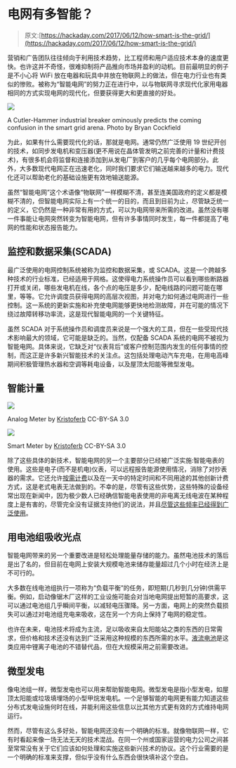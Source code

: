 # 电网有多智能？

> 原文:[https://hackaday.com/2017/06/12/how-smart-is-the-grid/](https://hackaday.com/2017/06/12/how-smart-is-the-grid/)

营销和广告团队往往倾向于利用技术趋势，比工程师和用户适应技术本身的速度更快。也许这并不奇怪，很难抑制将产品推向市场并盈利的动机。目前最明显的例子是不小心将 WiFi 放在电器和玩具中并放在物联网上的做法，但在电力行业也有类似的惨败。被称为“智能电网”的努力正在进行中，以与物联网寻求现代化家用电器相同的方式实现电网的现代化，但要获得更大和更直接的好处。

![](../Images/7f1c77fba079d2347868120866cd1f8d.png)

A Cutler-Hammer industrial breaker ominously predicts the coming confusion in the smart grid arena.
Photo by Bryan Cockfield

为此，如果有什么需要现代化的话，那就是电网。通常仍然广泛使用 19 世纪开创的技术，如同步发电机和变压器(更不用说在晶体管发明之前完善的计量和计费技术)，有很多机会将监督和连接添加到从发电厂到客户的几乎每个电网部分。此外，大多数现代电网正在迅速老化，同时我们要求它们输送越来越多的电力。现代化还可以帮助老化的基础设施更有效地输送能源。

虽然“智能电网”这个术语像“物联网”一样模糊不清，甚至连美国政府的定义都是模糊不清的，但智能电网实际上有一个统一的目的，而且到目前为止，尽管缺乏统一的定义，它仍然是一种非常有用的方式，可以为电网带来所需的改进。虽然没有哪一件事能让电网突然转变为智能电网，但有许多事情同时发生，每一件都提高了电网的性能和状态报告能力。

## 监控和数据采集(SCADA)

最广泛使用的电网控制系统被称为监控和数据采集，或 SCADA。这是一个跨越多种技术的行业标准，已经适用于网格。这使得电力系统操作员可以看到哪些断路器打开或关闭，哪些发电机在线，各个点的电压是多少，配电线路的问题可能在哪里，等等。它允许调度员获得电网的高层次视图，并对电力如何通过电网进行一些控制。这一系统的更新实施和补充使电网能够更快地检测故障，并在可能的情况下绕过故障转移功率流，这是现代智能电网的一个关键特征。

虽然 SCADA 对于系统操作员和调度员来说是一个强大的工具，但在一些受现代技术影响最大的领域，它可能是缺乏的。当然，仅配备 SCADA 系统的电网不被视为智能电网。具体来说，它缺乏对“仪表背后”或客户控制范围内发生的任何事情的控制，而这正是许多新兴智能技术的关注点。这包括处理电动汽车充电，在用电高峰期间积极管理热水器和空调等耗电设备，以及屋顶太阳能等微型发电。

## 智能计量

[![](../Images/f7a33bf2d3aadb4687eaf9b60950ae9e.png)](https://hackaday.com/2017/06/12/how-smart-is-the-grid/hydro_quebec_meter-cropped/)

Analog Meter
by [Kristoferb](https://commons.wikimedia.org/wiki/File:Hydro_quebec_meter.JPG) CC-BY-SA 3.0

[![](../Images/11714f4580fdce5c4adda42565a203ec.png)](https://hackaday.com/2017/06/12/how-smart-is-the-grid/hydro_quebec_meter_solid_state-cropped/)

Smart Meter
by [Kristoferb](https://en.wikipedia.org/wiki/File:Hydro_Quebec_meter_solid_state.jpg) CC-BY-SA 3.0

除了这些具体的新技术，智能电网的另一个主要部分已经被广泛实施:智能电表的使用。这些是电子(而不是机电)仪表，可以远程报告能源使用情况，消除了对抄表器的需求。它还允许[按需计费](https://www9.nationalgridus.com/masselectric/business/rates/5_demand_faq.asp)以及在一天中的特定时间和不同用途的其他创新计费方式，这是老式电表无法做到的。不幸的是，尽管有这些优势，这些特殊的设备经常出现在新闻中，因为极少数人已经确信智能电表使用的非电离无线电波在某种程度上是有害的，尽管完全没有证据支持他们的说法，并且[尽管这些频率已经得到广泛使用](http://www.arrl.org/smart-meters)。

## 用电池组吸收光点

智能电网带来的另一个重要改进是轻松处理能量存储的能力。虽然电池技术的落后是出了名的，但目前在电网上安装大规模电池来储存能量超过几个小时在经济上是不可行的。

大多数在线电池组执行一项称为“负载平衡”的任务，即短期(几秒到几分钟)供需平衡。例如，启动像锯木厂这样的工业设施可能会对当地电网提出短暂的高要求，这可以通过电池组几乎瞬间平衡，以减轻电压骤降。另一方面，电网上的突然负载损失可以通过对电池组充电来吸收，这在另一个方向上保持了电网的稳定性。

也许在未来，电池技术将成为主流，足以吸收来自太阳能站之类的东西的日常需求，但价格和技术还没有达到广泛采用这种规模的东西所需的水平。[液流电池](https://arstechnica.com/business/2017/04/washington-states-new-8-megawatt-hour-flow-battery-is-the-largest-of-its-kind/)是这类应用中锂离子电池的不错替代品，但在大规模采用之前需要改进。

## 微型发电

像电池组一样，微型发电也可以用来帮助智能电网。微型发电是指小型发电，如屋顶太阳能或垃圾填埋场的小型甲烷发电机。一个足够智能的电网更有能力知道这些分布式发电设施何时在线，并能利用这些信息以比其他方式更有效的方式维持电网运行。

然而，尽管有这么多好处，智能电网还没有一个明确的标准。就像物联网一样，它有时看起来像一场无法无天的技术混战。在同一个州或国家运营的电力公司之间甚至常常没有关于它们应该如何处理和实施这些新兴技术的协议。这个行业需要的是一个明确的标准来支撑，但似乎没有什么东西会很快填补这个空白。